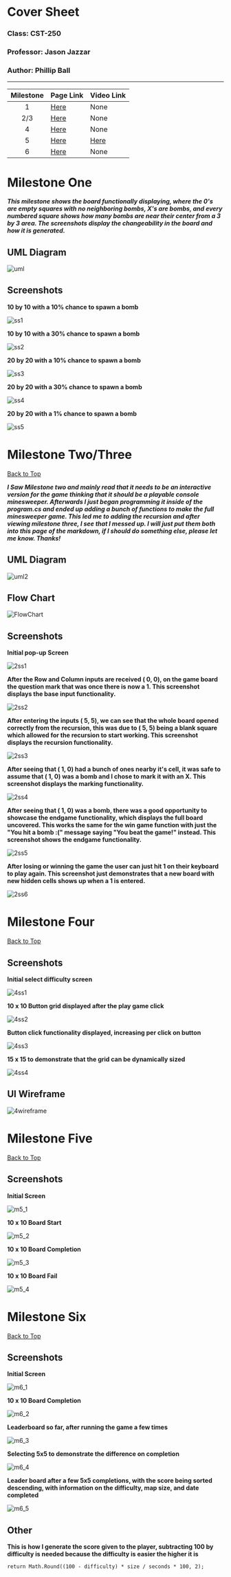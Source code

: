 # Cover Sheet

### Class: CST-250
### Professor: Jason Jazzar
### Author: Phillip Ball

---

|Milestone| Page Link | Video Link |
| :--------:  | ----------- | -------------- |
| 1 | [Here](#milestone-one) | None |
| 2/3 | [Here](#milestone-twothree) | None |
| 4 | [Here](#milestone-four) | None |
| 5 | [Here](#milestone-five) | [Here](https://www.youtube.com/watch?v=YiPxlsjcNbw) |
| 6 | [Here](#milestone-six) | None |


# Milestone One

***This milestone shows the board functionally displaying, where the 0's are empty squares with no neighboring bombs, X's are bombs, and every numbered square shows how many bombs are near their center from a 3 by 3 area. The screenshots display the changeability in the board and how it is generated.***

## UML Diagram
![uml](docs/uml.png)

## Screenshots

**10 by 10 with a 10% chance to spawn a bomb**

![ss1](docs/10x10_10chance.png)

**10 by 10 with a 30% chance to spawn a bomb**

![ss2](docs/10x10_30chance.png)

**20 by 20 with a 10% chance to spawn a bomb**

![ss3](docs/20x20_10chance.png)

**20 by 20 with a 30% chance to spawn a bomb**

![ss4](docs/20x20_30chance.png)

**20 by 20 with a 1% chance to spawn a bomb**

![ss5](docs/20x20_1chance.png)

# Milestone Two/Three

[Back to Top](#cover-sheet)

***I Saw Milestone two and mainly read that it needs to be an interactive version for the game thinking that it should be a playable console minesweeper. Afterwards I just began programming it inside of the program.cs and ended up adding a bunch of functions to make the full minesweeper game. This led me to adding the recursion and after viewing milestone three, I see that I messed up. I will just put them both into this page of the markdown, if I should do something else, please let me know. Thanks!***

## UML Diagram
![uml2](docs/uml2.png)

## Flow Chart
![FlowChart](docs/FlowChart.png)

## Screenshots

**Initial pop-up Screen**

![2ss1](docs/initial_screen.png)

**After the Row and Column inputs are received ( 0, 0), on the game board the question mark that was once there is now a 1. This screenshot displays the base input functionality.**

![2ss2](docs/first_user_inputs.png)

**After entering the inputs ( 5, 5), we can see that the whole board opened correctly from the recursion, this was due to ( 5, 5) being a blank square which allowed for the recursion to start working. This screenshot displays the recursion functionality.**

![2ss3](docs/revealing_5_5.png)

**After seeing that ( 1, 0) had a bunch of ones nearby it's cell, it was safe to assume that ( 1, 0) was a bomb and I chose to mark it with an X. This screenshot displays the marking functionality.**

![2ss4](docs/marked_1_0.png)

**After seeing that ( 1, 0) was a bomb, there was a good opportunity to showcase the endgame functionality, which displays the full board uncovered. This works the same for the win game function with just the "You hit a bomb :(" message saying "You beat the game!" instead. This screenshot shows the endgame functionality.**

![2ss5](docs/hitting_1_0.png)

**After losing or winning the game the user can just hit 1 on their keyboard to play again. This screenshot just demonstrates that a new board with new hidden cells shows up when a 1 is entered.**

![2ss6](docs/selecting_play_again.png)

# Milestone Four

[Back to Top](#cover-sheet)

## Screenshots

**Initial select difficulty screen**

![4ss1](docs/gui_select_difficulty.png)

**10 x 10 Button grid displayed after the play game click**

![4ss2](docs/gui_after_play_game.png)

**Button click functionality displayed, increasing per click on button**

![4ss3](docs/gui_after_clicks.png)

**15 x 15 to demonstrate that the grid can be dynamically sized**

![4ss4](docs/gui_15x15_demonstration.png)

## UI Wireframe

![4wireframe](docs/wireframe.png)

# Milestone Five

[Back to Top](#cover-sheet)

## Screenshots

**Initial Screen**

![m5_1](docs/m5_1.png)

**10 x 10 Board Start**

![m5_2](docs/m5_2.png)

**10 x 10 Board Completion**

![m5_3](docs/m5_3.png)

**10 x 10 Board Fail**

![m5_4](docs/m5_4.png)

# Milestone Six

[Back to Top](#cover-sheet)

## Screenshots

**Initial Screen**

![m6_1](docs/m6_1.png)

**10 x 10 Board Completion**

![m6_2](docs/m6_2.png)

**Leaderboard so far, after running the game a few times**

![m6_3](docs/m6_3.png)

**Selecting 5x5 to demonstrate the difference on completion**

![m6_4](docs/m6_4.png)

**Leader board after a few 5x5 completions, with the score being sorted descending, with information on the difficulty, map size, and date completed**

![m6_5](docs/m6_5.png)

## Other

**This is how I generate the score given to the player, subtracting 100 by difficulty is needed because the difficulty is easier the higher it is**

```
return Math.Round((100 - difficulty) * size / seconds * 100, 2);
```